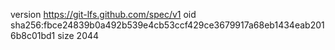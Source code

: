version https://git-lfs.github.com/spec/v1
oid sha256:fbce24839b0a492b539e4cb53ccf429ce3679917a68eb1434eab2016b8c01bd1
size 2044
